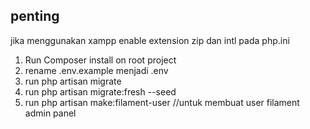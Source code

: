 ## penting
jika menggunakan xampp enable extension zip dan intl pada php.ini

1. Run Composer install on root project
2. rename .env.example menjadi .env
3. run php artisan migrate
4. run php artisan migrate:fresh --seed
5. run php artisan make:filament-user //untuk membuat user filament admin panel
